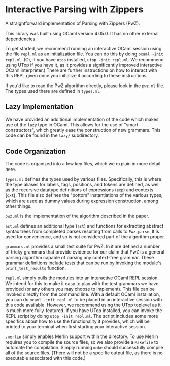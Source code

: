 # Interactive Parsing with Zippers

A straightforward implementation of Parsing with Zippers (PwZ).

This library was built using OCaml version 4.05.0. It has no other external
dependencies.

To get started, we recommend running an interactive OCaml session using the file
`repl.ml` as an initialization file. You can do this by doing
`ocaml -init repl.ml`. (Or, if you have `utop` installed, `utop -init repl.ml`.
We recommend using UTop if you have it, as it provides a significantly improved
interactive OCaml interpreter.) There are further instructions on how to
interact with this REPL given once you initialize it according to these
instructions.

If you'd like to read the PwZ algorithm directly, please look in the `pwz.ml`
file. The types used there are defined in `types.ml`.

## Lazy Implementation

We have provided an additional implementation of the code which makes use of the
`lazy` type in OCaml. This allows for the use of "smart constructors", which
greatly ease the construction of new grammars. This code can be found in the
`lazy/` subdirectory.

## Code Organization

The code is organized into a few key files, which we explain in more detail
here.

`types.ml` defines the types used by various files. Specifically, this is where
the type aliases for labels, tags, positions, and tokens are defined, as well as
the recursive datatype definitions of expressions (`exp`) and contexts (`cxt`).
This file also defines the "bottom" instantiations of the various types, which
are used as dummy values during expression construction, among other things.

`pwz.ml` is the implementation of the algorithm described in the paper.

`ast.ml` defines an additional type (`ast`) and functions for extracting
abstract syntax trees from completed parses resulting from calls to `Pwz.parse`.
It is used for convenience, and so is not considered part of the algorithm
proper.

`grammars.ml` provides a small test suite for PwZ. In it are defined a number of
tricky grammars that provide evidence for our claim that PwZ is a general
parsing algorithm capable of parsing any context-free grammar. These grammar
definitions include tests that can be run by invoking the module's
`print_test_results` function.

`repl.ml` simply pulls the modules into an interactive OCaml REPL session. We
intend for this to make it easy to play with the test grammars we have provided
(or any others you may choose to implement). This file can be invoked directly
from the command line. With a default OCaml installation, you can do
`ocaml -init repl.ml` to be placed in an interactive session with this code
available. However, we recommend using the
[UTop toplevel](https://opam.ocaml.org/blog/about-utop/) as it is much more
fully-featured. If you have UTop installed, you can invoke the REPL script by
doing `utop -init repl.ml`. The script includes some more specifics about how to
use the functionality it provides, which will be printed to your terminal when
first starting your interactive session.

`.merlin` simply enables Merlin support within the directory. To use Merlin
requires you to compile the source files, so we also provide a `Makefile` to
automate the compilation. Simply running `make` should successfully compile all
of the source files. (There will not be a specific output file, as there is no
executable associated with this code.)
